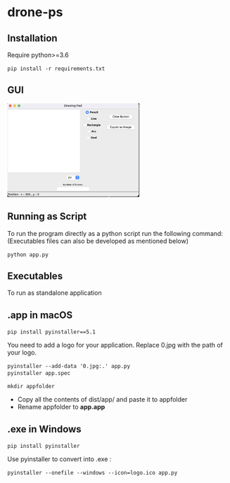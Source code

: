 # drone-ps

## Installation
Require python>=3.6
```
pip install -r requirements.txt
```
## GUI
<img src="gui.png" width="300"/>

## Running as Script
To run the program directly as a python script run the following command:(Executables files can also be developed as mentioned below)
```
python app.py
```

## Executables
To run as standalone application
## .app in macOS
```
pip install pyinstaller==5.1
```

You need to add a logo for your application. Replace 0.jpg with the path of your logo.

```
pyinstaller --add-data '0.jpg:.' app.py
pyinstaller app.spec
```
```
mkdir appfolder
```
* Copy all the contents of dist/app/ and paste it to appfolder
* Rename appfolder to **app.app**

## .exe in Windows
```
pip install pyinstaller
```
Use pyinstaller to convert into .exe :
```
pyinstaller --onefile --windows --icon=logo.ico app.py

